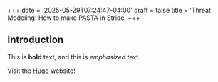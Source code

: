 +++
date = '2025-05-29T07:24:47-04:00'
draft = false
title = 'Threat Modeling: How to make PASTA in Stride'
+++
## Introduction

This is **bold** text, and this is *emphasized* text.

Visit the [Hugo](https://gohugo.io) website!